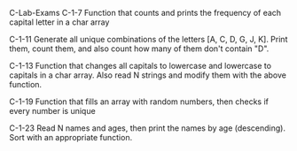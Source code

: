 C-Lab-Exams
C-1-7
Function that counts and prints the frequency of each capital letter in a char array

C-1-11
Generate all unique combinations of the letters [A, C, D, G, J, K]. Print them, count them, and also count how many of them don't contain "D".

C-1-13
Function that changes all capitals to lowercase and lowercase to capitals in a char array. Also read N strings and modify them with the above function.

C-1-19
Function that fills an array with random numbers, then checks if every number is unique

C-1-23
Read N names and ages, then print the names by age (descending). Sort with an appropriate function.